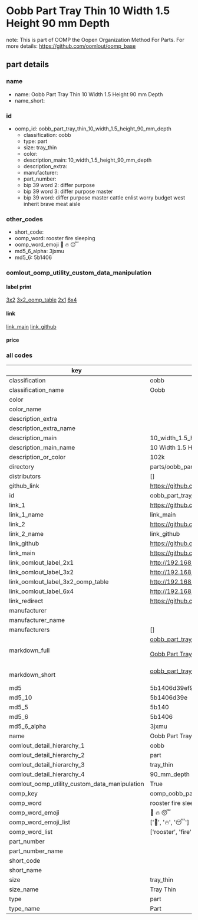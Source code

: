# Oobb Part Tray Thin 10 Width 1.5 Height 90 mm Depth  

note: This is part of OOMP the Oopen Organization Method For Parts. For more details: https://github.com/oomlout/oomp_base

##  part details
  







### name
* name: Oobb Part Tray Thin 10 Width 1.5 Height 90 mm Depth
* name_short: 
### id
* oomp_id: oobb_part_tray_thin_10_width_1.5_height_90_mm_depth
  * classification: oobb
  * type: part
  * size: tray_thin
  * color: 
  * description_main: 10_width_1.5_height_90_mm_depth
  * description_extra: 
  * manufacturer: 
  * part_number: 
  * bip 39 word 2: differ purpose
  * bip 39 word 3: differ purpose master
  * bip 39 word: differ purpose master cattle enlist worry budget west inherit brave meat aisle

### other_codes
* short_code: 
* oomp_word: rooster fire sleeping
* oomp_word_emoji :rooster: :fire: :sleeping:
* md5_6_alpha: 3jxmu
* md5_6: 5b1406






### oomlout_oomp_utility_custom_data_manipulation
#### label print
[3x2](http://192.168.1.245:1112/?label=oomp%203jxmu)
[3x2_oomp_table](http://192.168.1.108:1112/?label=oomp%203jxmu)
[2x1](http://192.168.1.242:1112/?label=oomp%203jxmu)
[6x4](http://192.168.1.55:1112/?label=oomp%203jxmu)    

#### link

[link_main](https://github.com/oomlout/oomlout_oomp_version_1_messy/tree/main/parts/oobb_part_tray_thin_10_width_1.5_height_90_mm_depth) [link_github](https://github.com/oomlout/oomlout_oomp_version_1_messy/tree/main/parts/oobb_part_tray_thin_10_width_1.5_height_90_mm_depth)                             

#### price







### all codes 
| key | value |  
| --- | --- |  
| classification | oobb |  
| classification_name | Oobb |  
| color |  |  
| color_name |  |  
| description_extra |  |  
| description_extra_name |  |  
| description_main | 10_width_1.5_height_90_mm_depth |  
| description_main_name | 10 Width 1.5 Height 90 mm Depth |  
| description_or_color | 102k |  
| directory | parts/oobb_part_tray_thin_10_width_1.5_height_90_mm_depth |  
| distributors | [] |  
| github_link | https://github.com/oomlout/oomlout_oomp_part_src/tree/main/parts/oobb_part_tray_thin_10_width_1.5_height_90_mm_depth |  
| id | oobb_part_tray_thin_10_width_1.5_height_90_mm_depth |  
| link_1 | https://github.com/oomlout/oomlout_oomp_version_1_messy/tree/main/parts/oobb_part_tray_thin_10_width_1.5_height_90_mm_depth |  
| link_1_name | link_main |  
| link_2 | https://github.com/oomlout/oomlout_oomp_version_1_messy/tree/main/parts/oobb_part_tray_thin_10_width_1.5_height_90_mm_depth |  
| link_2_name | link_github |  
| link_github | https://github.com/oomlout/oomlout_oomp_version_1_messy/tree/main/parts/oobb_part_tray_thin_10_width_1.5_height_90_mm_depth |  
| link_main | https://github.com/oomlout/oomlout_oomp_version_1_messy/tree/main/parts/oobb_part_tray_thin_10_width_1.5_height_90_mm_depth |  
| link_oomlout_label_2x1 | http://192.168.1.242:1112/?label=oomp%203jxmu |  
| link_oomlout_label_3x2 | http://192.168.1.245:1112/?label=oomp%203jxmu |  
| link_oomlout_label_3x2_oomp_table | http://192.168.1.108:1112/?label=oomp%203jxmu |  
| link_oomlout_label_6x4 | http://192.168.1.55:1112/?label=oomp%203jxmu |  
| link_redirect | https://github.com/oomlout/oomlout_oomp_version_1_messy/tree/main/parts/oobb_part_tray_thin_10_width_1.5_height_90_mm_depth |  
| manufacturer |  |  
| manufacturer_name |  |  
| manufacturers | [] |  
| markdown_full | [oobb_part_tray_thin_10_width_1.5_height_90_mm_depth](none)<br>[](none)<br>[Oobb Part Tray Thin 10 Width 1.5 Height 90 Mm Depth](none)<br><br> |  
| markdown_short | [oobb_part_tray_thin_10_width_1.5_height_90_mm_depth](none)<br><br> |  
| md5 | 5b1406d39ef963b3f7256245116b99ee |  
| md5_10 | 5b1406d39e |  
| md5_5 | 5b140 |  
| md5_6 | 5b1406 |  
| md5_6_alpha | 3jxmu |  
| name | Oobb Part Tray Thin 10 Width 1.5 Height 90 mm Depth |  
| oomlout_detail_hierarchy_1 | oobb |  
| oomlout_detail_hierarchy_2 | part |  
| oomlout_detail_hierarchy_3 | tray_thin |  
| oomlout_detail_hierarchy_4 | 90_mm_depth |  
| oomlout_oomp_utility_custom_data_manipulation | True |  
| oomp_key | oomp_oobb_part_tray_thin_10_width_1.5_height_90_mm_depth |  
| oomp_word | rooster fire sleeping |  
| oomp_word_emoji | :rooster: :fire: :sleeping: |  
| oomp_word_emoji_list | [':rooster:', ':fire:', ':sleeping:'] |  
| oomp_word_list | ['rooster', 'fire', 'sleeping'] |  
| part_number |  |  
| part_number_name |  |  
| short_code |  |  
| short_name |  |  
| size | tray_thin |  
| size_name | Tray Thin |  
| type | part |  
| type_name | Part |  

